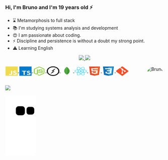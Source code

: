### Hi, I'm Bruno and I'm 19 years old ⚡


- ⌛  Metamorphosis to full stack
- 📚 I'm studying systems analysis and development
- 😍 I am passionate about coding.
- ⚡ Discipline and persistence is without a doubt my strong point.
- ⚠️ Learning English
<div align="center">
  <a href="https://github.com/BrunoYottabyte">
  <img height="180em" src="https://github-readme-stats.vercel.app/api?username=BrunoYottabyte&show_icons=true&theme=github_dark&include_all_commits=true&count_private=true"/>
  <img height="180em" src="https://github-readme-stats.vercel.app/api/top-langs/?username=brunoyottabyte&layout=compact&langs_count=7&theme=github_dark"/>
</div>
  
  <div style="display: inline_block"><br>
  <img align="center" alt="Bruno-Js" height="30" width="40" src="https://raw.githubusercontent.com/devicons/devicon/master/icons/javascript/javascript-plain.svg">
  <img align="center" alt="Bruno-Ts" height="30" width="40" src="https://raw.githubusercontent.com/devicons/devicon/master/icons/typescript/typescript-plain.svg">
  <img align="center" alt="Bruno-CSS" height="30" width="40" src="https://raw.githubusercontent.com/devicons/devicon/master/icons/nodejs/nodejs-original.svg">
  <img align="center" alt="Bruno-CSS" height="30" width="40" src="https://raw.githubusercontent.com/devicons/devicon/master/icons/socketio/socketio-original.svg">
  <img align="center" alt="Bruno-CSS" height="30" width="40" src="https://raw.githubusercontent.com/devicons/devicon/master/icons/mongodb/mongodb-original.svg">
  <img align="center" alt="Bruno-React" height="30" width="40" src="https://raw.githubusercontent.com/devicons/devicon/master/icons/react/react-original.svg">
  <img align="center" alt="Bruno-HTML" height="30" width="40" src="https://raw.githubusercontent.com/devicons/devicon/master/icons/html5/html5-original.svg">
  <img align="center" alt="Bruno-CSS" height="30" width="40" src="https://raw.githubusercontent.com/devicons/devicon/master/icons/css3/css3-original.svg">
   
  <img align="center" src="https://raw.githubusercontent.com/devicons/devicon/master/icons/git/git-original.svg" height="30" width="40" />  
  <img align="right" alt="Bruno" height="150" style="border-radius:50px;" src="http://i.share.pho.to/597c5b63_o.gif">
</div>
  
  ##
  
  <div> 

  <a href="https://www.linkedin.com/in/bruno-siqueira-316695203/" target="_blank"><img src="https://img.shields.io/badge/-LinkedIn-%230077B5?style=for-the-badge&logo=linkedin&logoColor=white" target="_blank"></a> 
 
  ![Snake animation](https://github.com/BrunoYottabyte/BrunoYottabyte/blob/output/github-contribution-grid-snake.svg)
 
</div>
